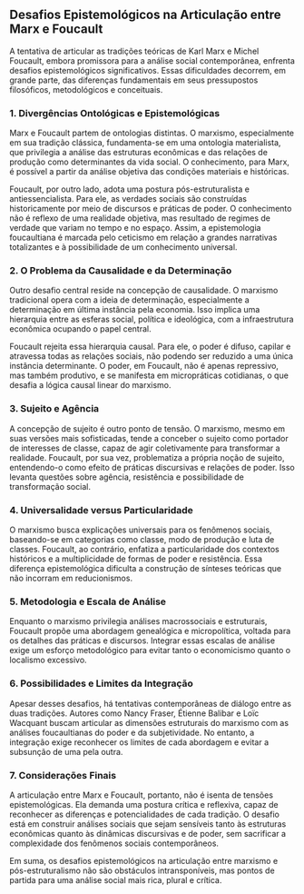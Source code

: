 
## Desafios Epistemológicos na Articulação entre Marx e Foucault

A tentativa de articular as tradições teóricas de Karl Marx e Michel Foucault, embora promissora para a análise social contemporânea, enfrenta desafios epistemológicos significativos. Essas dificuldades decorrem, em grande parte, das diferenças fundamentais em seus pressupostos filosóficos, metodológicos e conceituais.

### 1. Divergências Ontológicas e Epistemológicas

Marx e Foucault partem de ontologias distintas. O marxismo, especialmente em sua tradição clássica, fundamenta-se em uma ontologia materialista, que privilegia a análise das estruturas econômicas e das relações de produção como determinantes da vida social. O conhecimento, para Marx, é possível a partir da análise objetiva das condições materiais e históricas.

Foucault, por outro lado, adota uma postura pós-estruturalista e antiessencialista. Para ele, as verdades sociais são construídas historicamente por meio de discursos e práticas de poder. O conhecimento não é reflexo de uma realidade objetiva, mas resultado de regimes de verdade que variam no tempo e no espaço. Assim, a epistemologia foucaultiana é marcada pelo ceticismo em relação a grandes narrativas totalizantes e à possibilidade de um conhecimento universal.

### 2. O Problema da Causalidade e da Determinação

Outro desafio central reside na concepção de causalidade. O marxismo tradicional opera com a ideia de determinação, especialmente a determinação em última instância pela economia. Isso implica uma hierarquia entre as esferas social, política e ideológica, com a infraestrutura econômica ocupando o papel central.

Foucault rejeita essa hierarquia causal. Para ele, o poder é difuso, capilar e atravessa todas as relações sociais, não podendo ser reduzido a uma única instância determinante. O poder, em Foucault, não é apenas repressivo, mas também produtivo, e se manifesta em micropráticas cotidianas, o que desafia a lógica causal linear do marxismo.

### 3. Sujeito e Agência

A concepção de sujeito é outro ponto de tensão. O marxismo, mesmo em suas versões mais sofisticadas, tende a conceber o sujeito como portador de interesses de classe, capaz de agir coletivamente para transformar a realidade. Foucault, por sua vez, problematiza a própria noção de sujeito, entendendo-o como efeito de práticas discursivas e relações de poder. Isso levanta questões sobre agência, resistência e possibilidade de transformação social.

### 4. Universalidade versus Particularidade

O marxismo busca explicações universais para os fenômenos sociais, baseando-se em categorias como classe, modo de produção e luta de classes. Foucault, ao contrário, enfatiza a particularidade dos contextos históricos e a multiplicidade de formas de poder e resistência. Essa diferença epistemológica dificulta a construção de sínteses teóricas que não incorram em reducionismos.

### 5. Metodologia e Escala de Análise

Enquanto o marxismo privilegia análises macrossociais e estruturais, Foucault propõe uma abordagem genealógica e micropolítica, voltada para os detalhes das práticas e discursos. Integrar essas escalas de análise exige um esforço metodológico para evitar tanto o economicismo quanto o localismo excessivo.

### 6. Possibilidades e Limites da Integração

Apesar desses desafios, há tentativas contemporâneas de diálogo entre as duas tradições. Autores como Nancy Fraser, Étienne Balibar e Loïc Wacquant buscam articular as dimensões estruturais do marxismo com as análises foucaultianas do poder e da subjetividade. No entanto, a integração exige reconhecer os limites de cada abordagem e evitar a subsunção de uma pela outra.

### 7. Considerações Finais

A articulação entre Marx e Foucault, portanto, não é isenta de tensões epistemológicas. Ela demanda uma postura crítica e reflexiva, capaz de reconhecer as diferenças e potencialidades de cada tradição. O desafio está em construir análises sociais que sejam sensíveis tanto às estruturas econômicas quanto às dinâmicas discursivas e de poder, sem sacrificar a complexidade dos fenômenos sociais contemporâneos.

Em suma, os desafios epistemológicos na articulação entre marxismo e pós-estruturalismo não são obstáculos intransponíveis, mas pontos de partida para uma análise social mais rica, plural e crítica.
```
